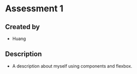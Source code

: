 # Assessment 1
## Created by
- Huang
## Description
- A description about myself using components and flexbox.